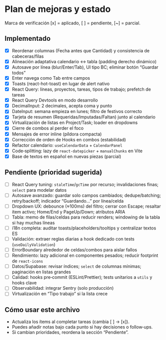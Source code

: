 # Plan de mejoras y estado

Marca de verificación [x] = aplicado, [ ] = pendiente, [~] = parcial.

## Implementado

- [x] Reordenar columnas (Fecha antes que Cantidad) y consistencia de cabeceras/filas
- [x] Alineación adaptativa calendario ↔ tabla (padding derecho dinámico)
- [x] Autosave por línea (blur/Enter/Tab), UI tipo BC; eliminar botón “Guardar todos”
- [x] Enter navega como Tab entre campos
- [x] Toasts (react-hot-toast) en lugar de alert nativo
- [x] React Query: líneas, proyectos, tareas, tipos de trabajo; prefetch de tareas
- [x] React Query Devtools en modo desarrollo
- [x] DecimalInput: 2 decimales, acepta coma y punto
- [x] DateInput: semana empieza en lunes; filtro de festivos correcto
- [x] Tarjeta de resumen (Requeridas/Imputadas/Faltan) junto al calendario
- [x] Virtualización de listas en Project/Task; loader en dropdowns
- [x] Cierre de combos al perder el foco
- [x] Mensajes de error inline (píldora compacta)
- [x] Corrección de orden de Hooks en combos (estabilidad)
- [x] Refactor calendario: `useCalendarData` + `CalendarPanel`
- [x] Code‑splitting: lazy de `react-datepicker` + `manualChunks` en Vite
- [x] Base de textos en español en nuevas piezas (parcial)

## Pendiente (prioridad sugerida)

- [ ] React Query tuning: `staleTime`/`gcTime` por recurso; invalidaciones finas; `select` para modelar datos
- [ ] Autosave avanzado: guardar solo campos cambiados; dedupe/batching; retry/backoff; indicador “Guardando…” por línea/celda
- [ ] Dropdown UX: debounce (≈100ms) del filtro; cerrar con Escape; resaltar ítem activo; Home/End y PageUp/Down; atributos ARIA
- [ ] Tabla: memo de filas/celdas para reducir renders; windowing de la tabla si hay muchas líneas
- [ ] i18n completa: auditar toasts/placeholders/tooltips y centralizar textos ES
- [ ] Validación: extraer reglas diarias a hook dedicado con tests (`useDailyValidation`)
- [ ] ErrorBoundary alrededor de celdas/combos para aislar fallos
- [ ] Rendimiento: lazy adicional en componentes pesados; reducir footprint de `react-icons`
- [ ] Datos/Supabase: revisar índices; `select` de columnas mínimas; paginación en listas grandes
- [ ] Calidad: hooks pre‑commit (ESLint/Prettier); tests unitarios a `utils` y hooks clave
- [ ] Observabilidad: integrar Sentry (solo producción)
- [ ] Virtualización en “Tipo trabajo” si la lista crece

## Cómo usar este archivo

- Actualiza los ítems al completar tareas (cambia [ ] → [x]).
- Puedes añadir notas bajo cada punto si hay decisiones o follow‑ups.
- Si cambian prioridades, reordena la sección “Pendiente”.
